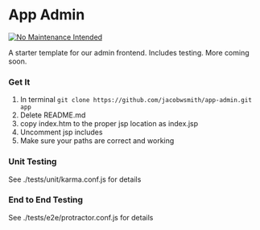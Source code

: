 # App Admin

[![No Maintenance Intended](http://unmaintained.tech/badge.svg)](http://unmaintained.tech/)

A starter template for our admin frontend. Includes testing. More coming soon.
### Get It
1. In terminal
```git clone https://github.com/jacobwsmith/app-admin.git app``` 
2. Delete README.md
3. copy index.htm to the proper jsp location as index.jsp
4. Uncomment jsp includes
5. Make sure your paths are correct and working

### Unit Testing
See ./tests/unit/karma.conf.js for details
### End to End Testing
See ./tests/e2e/protractor.conf.js for details
